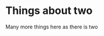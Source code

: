 <!-- TITLE: Things about Two -->
<!-- SUBTITLE: Things about Two -->

# Things about two

Many more things here as there is two

